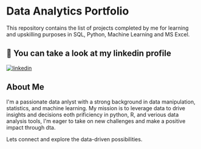 
# Data Analytics Portfolio

This repository contains the list of projects completed by me for learning and upskilling purposes in SQL, Python, Machine Learning and MS Excel.
## 🔗 You can take a look at my linkedin profile

[![linkedin](https://img.shields.io/badge/linkedin-0A66C2?style=for-the-badge&logo=linkedin&logoColor=white)](https://www.linkedin.com/in/varunjhalani/)

## About Me
I'm a passionate data anlyst with a strong background in data manipulation, statistics, and machine learning. My mission is to leverage data to drive insights and decisions eoth prificiency in python, R, and verious data analysis tools, I'm eager to take on new challenges and make a positive impact through dta.

Lets connect and explore the data-driven possibilities.

